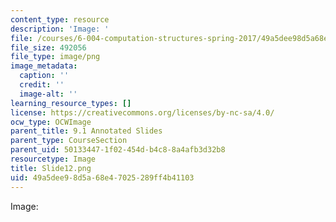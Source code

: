 ```yaml
---
content_type: resource
description: 'Image: '
file: /courses/6-004-computation-structures-spring-2017/49a5dee98d5a68e47025289ff4b41103_Slide12.png
file_size: 492056
file_type: image/png
image_metadata:
  caption: ''
  credit: ''
  image-alt: ''
learning_resource_types: []
license: https://creativecommons.org/licenses/by-nc-sa/4.0/
ocw_type: OCWImage
parent_title: 9.1 Annotated Slides
parent_type: CourseSection
parent_uid: 50133447-1f02-454d-b4c8-8a4afb3d32b8
resourcetype: Image
title: Slide12.png
uid: 49a5dee9-8d5a-68e4-7025-289ff4b41103
---
```

Image: 